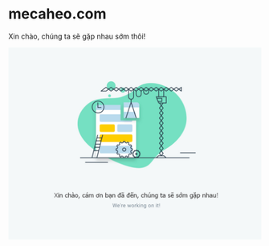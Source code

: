 # mecaheo.com

Xin chào, chúng ta sẽ gặp nhau sớm thôi!

![alt text](https://github.com/piwaypj/piway.cloud/blob/main/hi.jpg?raw=true)